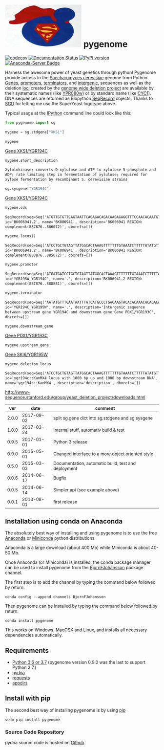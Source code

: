 # ![icon](https://raw.githubusercontent.com/bjornFJohansson/pygenome/master/docs/SuperYeast.jpg) pygenome

[![codecov](https://codecov.io/gh/BjornFJohansson/pygenome/branch/master/graph/badge.svg)](https://codecov.io/gh/BjornFJohansson/pygenome)
[![Documentation Status](https://readthedocs.org/projects/pygenome/badge/?version=latest)](http://pygenome.readthedocs.io/en/latest/?badge=latest)
[![PyPI version](https://badge.fury.io/py/pygenome.svg)](https://badge.fury.io/py/pygenome)
[![Anaconda-Server Badge](https://anaconda.org/bjornfjohansson/pygenome/badges/version.svg)](https://anaconda.org/bjornfjohansson/pygenome)

Harness the awesome power of yeast genetics through python! Pygenome provide access to the [Saccharomyces cerevisiae](https://microbewiki.kenyon.edu/index.php/Saccharomyces_cerevisiae)
genome from Python. [Genes](http://en.wikipedia.org/wiki/Gene),
[promoters](http://en.wikipedia.org/wiki/Promoter_(genetics)),
[terminators](http://en.wikipedia.org/wiki/Terminator_(genetics)), and
[intergenic](http://en.wikipedia.org/wiki/Intergenic_region), sequences
as well as the deletion [loci](http://en.wikipedia.org/wiki/Locus_(genetics)) created by the
[genome wide deletion project](http://www-sequence.stanford.edu/group/yeast_deletion_project/deletions3.html)
are available by their systematic names (like [YPR080w](http://www.yeastgenome.org/locus/S000006284/overview)) or by
standard name (like [CYC1](http://www.yeastgenome.org/locus/S000003809/overview)). DNA
sequences are returned as Biopython
[SeqRecord](http://biopython.org/wiki/SeqRecord) objects. Thanks to [SGD](http://www.yeastgenome.org/) for letting me use the SuperYeast logotype above.

Typical usage at the [IPython](http://ipython.org/) command line could look like this:

```python
from pygenome import sg
```


```python
mygene = sg.stdgene["XKS1"]
```


```python
mygene
```




<a href='http://www.yeastgenome.org/locus/YGR194C' target='_blank'>Gene XKS1/YGR194C</a>




```python
mygene.short_description
```




    Xylulokinase; converts D-xylulose and ATP to xylulose 5-phosphate and ADP; rate limiting step in fermentation of xylulose; required for xylose fermentation by recombinant S. cerevisiae strains




```python
sg.sysgene["YGR194C"]
```




<a href='http://www.yeastgenome.org/locus/YGR194C' target='_blank'>Gene XKS1/YGR194C</a>




```python
mygene.cds
```




    SeqRecord(seq=Seq('ATGTTGTGTTCAGTAATTCAGAGACAGACAAGAGAGGTTTCCAACACAATGTCT...TAA'), id='BK006941.2', name='BK006941', description='BK006941 REGION: complement(887876..886072)', dbxrefs=[])




```python
mygene.locus()
```




    SeqRecord(seq=Seq('ATCCTGCTGTAGTTATGGCACTAAAGTTTTTTTGTAAATCTTTTTATATGTTAA...GAA'), id='BK006941.2', name='BK006941', description='BK006941 REGION: complement(888876..885072)', dbxrefs=[])




```python
mygene.promoter
```




    SeqRecord(seq=Seq('ATGATGATCCTGCTGTAGTTATGGCACTAAAGTTTTTTTGTAAATCTTTTTATA...TTA'), id='YGR195W_YGR194C', name='.', description='BK006941.2 REGION: complement(887876..888881)', dbxrefs=[])




```python
mygene.terminator
```




    SeqRecord(seq=Seq('AATATGTTTGAATAATTTATCATGCCCTGACAAGTACACACAAACACAGACACA...AAA'), id='YGR194C_YGR195W', name='.', description='Intergenic sequence between upstream gene YGR194C and downstream gene Gene PDX1/YGR193C', dbxrefs=[])




```python
mygene.downstream_gene
```




<a href='http://www.yeastgenome.org/locus/YGR193C' target='_blank'>Gene PDX1/YGR193C</a>




```python
mygene.upstream_gene
```




<a href='http://www.yeastgenome.org/locus/YGR195W' target='_blank'>Gene SKI6/YGR195W</a>




```python
mygene.deletion_locus
```




    SeqRecord(seq=Seq('ATCCTGCTGTAGTTATGGCACTAAAGTTTTTTTGTAAATCTTTTTATATGTTAA...GAA'), id='ygr194c::KanMX4 locus with 1000 bp up and 1000 bp downstream DNA', name='ygr194c::KanMX4', description='description', dbxrefs=[])



http://www-sequence.stanford.edu/group/yeast_deletion_project/downloads.html

| ver   | date       | comment                                             |
|-------|------------|-----------------------------------------------------|
| 2.0.0 | 2017-09-02 | split sg.gene dict into sg.stdgene and sg.sysgene   |
| 1.0.0 | 2017-03-24 | Internal stuff, automativ build & test              |
| 0.9.5 | 2017-01-01 | Python 3 release                                    |
| 0.9.0 | 2015-05-01 | Changed interface to a more object oriented style   |
| 0.5.0 | 2015-03-03 | Documentation, automatic build, test and deployment |
| 0.0.6 | 2014-06-17 | Bugfix                                              |
| 0.0.5 | 2014-06-14 | Simpler api (see example above)                     |
| 0.0.1 | 2013-08-01 | first release                                       |

## Installation using conda on Anaconda

The absolutely best way of installing and using pygenome is to use the
free [Anaconda](https://store.continuum.io/cshop/anaconda) or [Miniconda](http://conda.pydata.org/miniconda.html) python distributions.

Anaconda is a large download (about 400 Mb) while Miniconda is about 40-50 Mb.

Once Anaconda (or Miniconda) is installed, the conda package manager can be used to install pygenome
from the [BjornFJohansson](https://anaconda.org/bjornfjohansson) package channel.

The first step is to add the channel by typing the command below followed by return:

    conda config --append channels BjornFJohansson

Then pygenome can be installed by typing the command below followed by return:

    conda install pygenome

This works on Windows, MacOSX and Linux, and installs all necessary dependencies automatically.

## Requirements

- [Python 3.6 or 3.7](http://www.python.org) (pygenome version 0.9.0 was the last to support Python 2.7.)
- [pydna](http://pypi.python.org/pypi/pydna)
- [requests](http://pypi.python.org/pypi/requests)
- [appdirs](https://pypi.python.org/pypi/appdirs)

## Install with pip

The second best way of installing pygenome is by using
[pip](https://packaging.python.org/en/latest/installing.html#installing-from-pypi)

    sudo pip install pygenome

### Source Code Repository

pydna source code is hosted on [Github](https://github.com/BjornFJohansson/pygenome).
